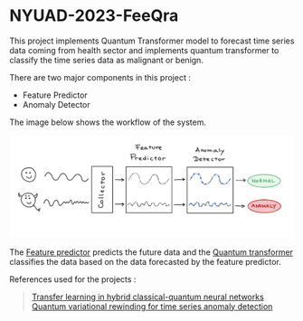 #  NYUAD-2023-FeeQra

  

This project implements Quantum Transformer model to forecast time series data coming from health sector and implements quantum transformer to classify the time series data as malignant or benign.

 
There are two major components in this project :

* Feature Predictor 
* Anomaly Detector 

The image below shows the workflow of the system.

![alt text](https://github.com/obliviateandsurrender/NYUAD-2023-FeeQra/blob/main/workflow.png)

The [Feature predictor](https://github.com/obliviateandsurrender/NYUAD-2023-FeeQra/blob/main/QRNN.ipynb) predicts the future data and the [Quantum transformer](https://github.com/obliviateandsurrender/NYUAD-2023-FeeQra/blob/main/QuantumSentenceTransformer.py) classifies the data based on the data forecasted by the feature predictor.

References used for the projects : 
> [Transfer learning in hybrid classical-quantum neural networks](https://arxiv.org/abs/1912.08278)
> [Quantum variational rewinding for time series anomaly detection](https://arxiv.org/pdf/2210.16438.pdf)
